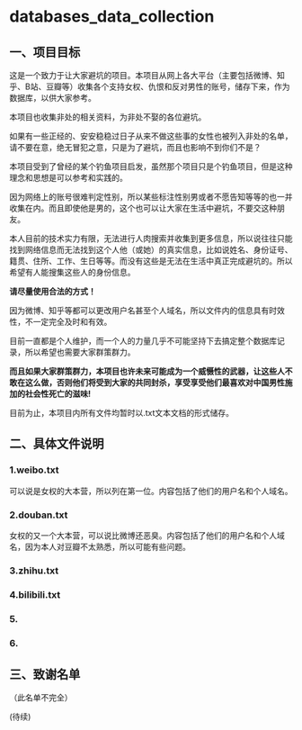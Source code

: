 # databases_data_collection

## 一、项目目标

这是一个致力于让大家避坑的项目。本项目从网上各大平台（主要包括微博、知乎、B站、豆瓣等）收集各个支持女权、仇恨和反对男性的账号，储存下来，作为数据库，以供大家参考。

本项目也收集非处的相关资料，为非处不娶的各位避坑。

如果有一些正经的、安安稳稳过日子从来不做这些事的女性也被列入非处的名单，请不要在意，绝无冒犯之意，只是为了避坑，而且也影响不到你们不是？

本项目受到了曾经的某个钓鱼项目启发，虽然那个项目只是个钓鱼项目，但是这种理念和思想是可以参考和实践的。

因为网络上的账号很难判定性别，所以某些标注性别男或者不愿告知等等的也一并收集在内。而且即使他是男的，这个也可以让大家在生活中避坑，不要交这种朋友。

本人目前的技术实力有限，无法进行人肉搜索并收集到更多信息，所以说往往只能找到网络信息而无法找到这个人他（或她）的真实信息，比如说姓名、身份证号、籍贯、住所、工作、生日等等。而没有这些是无法在生活中真正完成避坑的。所以希望有人能搜集这些人的身份信息。

**请尽量使用合法的方式！**

因为微博、知乎等都可以更改用户名甚至个人域名，所以文件内的信息具有时效性，不一定完全及时和有效。

目前一直都是个人维护，而一个人的力量几乎不可能坚持下去搞定整个数据库记录，所以希望也需要大家群策群力。

**而且如果大家群策群力，本项目也许未来可能成为一个威慑性的武器，让这些人不敢在这么做，否则他们将受到大家的共同封杀，享受享受他们最喜欢对中国男性施加的社会性死亡的滋味!**

目前为止，本项目内所有文件均暂时以.txt文本文档的形式储存。

## 二、具体文件说明

### 1.weibo.txt

可以说是女权的大本营，所以列在第一位。内容包括了他们的用户名和个人域名。

### 2.douban.txt

女权的又一个大本营，可以说比微博还恶臭。内容包括了他们的用户名和个人域名，因为本人对豆瓣不太熟悉，所以可能有些问题。

### 3.zhihu.txt


### 4.bilibili.txt


### 5.

### 6.

## 三、致谢名单

（此名单不完全）

(待续)
